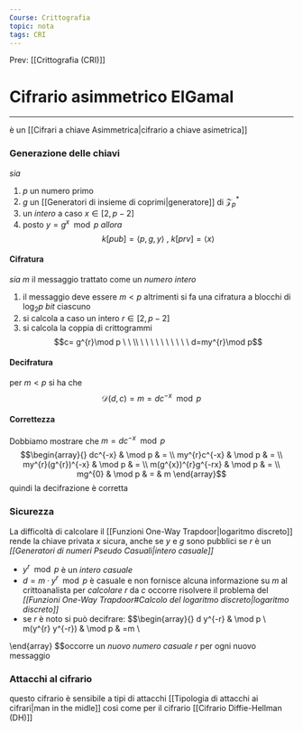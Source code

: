 ```yaml
---
Course: Crittografia
topic: nota
tags: CRI
---
```


Prev: [[Crittografia (CRI)]]

# Cifrario asimmetrico ElGamal
---
è un [[Cifrari a chiave Asimmetrica|cifrario a chiave asimetrica]] 

### Generazione delle chiavi
_sia_
1. $p$ un numero primo
2. $g$ un [[Generatori di insieme di coprimi|generatore]] di $\mathcal{Z}^{*}_{p}$ 
3.  un _intero_ a caso $x\in [2,p-2]$
4. posto  $y=g^{x}\mod p$
_allora_ $$k[pub]=\langle p,g,y\rangle \ ,\  k[prv]=\langle x\rangle$$
#### Cifratura
_sia_ $m$ il messaggio trattato come un _numero intero_
1. il messaggio deve essere $m<p$ altrimenti si fa una cifratura a blocchi di $\log_{2}p$ _bit_ ciascuno
2. si calcola a caso un intero $r \in [2,p-2]$
3. si calcola la coppia di crittogrammi $$c= g^{r}\mod  p \ \ \\ \ \ \ \ \ \ \ \ \  \ d=my^{r}\mod  p$$
#### Decifratura
per $m<p$ si ha che 
$$\mathcal{D}(d,c)=m=dc^{-x}\mod   p$$

#### Correttezza
Dobbiamo mostrare che $m=dc^{-x} \mod  p$
$$\begin{array}{}
 dc^{-x}  & \mod   p  & = \\
my^{r}c^{-x}  & \mod  p  & = \\
my^{r}(g^{r})^{-x} & \mod  p  & = \\
m(g^{x})^{r}g^{-rx} & \mod   p & = \\
mg^{0}  & \mod  p  & = & m
\end{array}$$
quindi la decifrazione è corretta

### Sicurezza
La difficoltà di calcolare il [[Funzioni One-Way Trapdoor|logaritmo discreto]] rende la chiave privata $x$ sicura, anche se $y$ e $g$ sono pubblici 
se $r$ è un _[[Generatori di numeri Pseudo Casuali|intero casuale]]_ 
- $y^{r} \mod p$ è un _intero casuale_ 
- $d = m·y^{r} \mod p$ è casuale e non fornisce alcuna informazione su $m$ al crittoanalista 
 per _calcolare_ $r$ da $c$ occorre risolvere il problema del _[[Funzioni One-Way Trapdoor#Calcolo del logaritmo discreto|logaritmo discreto]]_ 
- se $r$ è noto si può decifrare: $$\begin{array}{}
 d y^{-r}  & \mod p \\
 m(y^{r} y^{-r})  & \mod p    & =m \\

\end{array}
$$occorre un _nuovo numero casuale_ $r$ per ogni nuovo messaggio




### Attacchi al cifrario
questo cifrario è sensibile a tipi di attacchi [[Tipologia di attacchi ai cifrari|man in the midle]]
cosi come per il cifrario [[Cifrario Diffie-Hellman (DH)]]